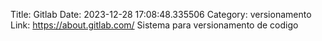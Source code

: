Title: Gitlab
Date: 2023-12-28 17:08:48.335506
Category: versionamento
Link: https://about.gitlab.com/
Sistema para versionamento de codigo
